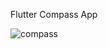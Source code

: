 Flutter Compass App

![compass](https://user-images.githubusercontent.com/71192958/182679751-9b44d2bc-4288-4ccf-b8e0-7d9449771110.jpeg)
